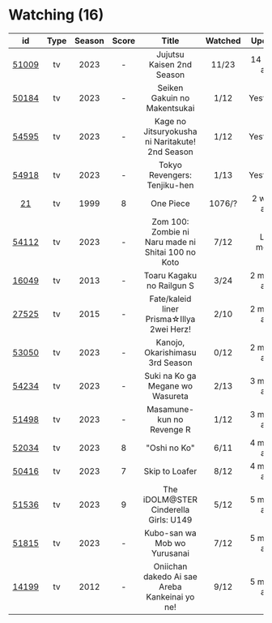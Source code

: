 # Watching (16)

|                      id                      | Type | Season | Score |                        Title                       | Watched |    Updated   | Start Date |
| :------------------------------------------: | :--: | :----: | :---: | :------------------------------------------------: | :-----: | :----------: | :--------: |
| [51009](https://myanimelist.net/anime/51009) |  tv  |  2023  |   -   |              Jujutsu Kaisen 2nd Season             |  11/23  | 14 hours ago | 07/08/2023 |
| [50184](https://myanimelist.net/anime/50184) |  tv  |  2023  |   -   |            Seiken Gakuin no Makentsukai            |   1/12  |   Yesterday  | 10/05/2023 |
| [54595](https://myanimelist.net/anime/54595) |  tv  |  2023  |   -   |   Kage no Jitsuryokusha ni Naritakute! 2nd Season  |   1/12  |   Yesterday  |      -     |
| [54918](https://myanimelist.net/anime/54918) |  tv  |  2023  |   -   |            Tokyo Revengers: Tenjiku-hen            |   1/13  |   Yesterday  |      -     |
|    [21](https://myanimelist.net/anime/21)    |  tv  |  1999  |   8   |                      One Piece                     |  1076/? |  2 weeks ago | 01/01/2013 |
| [54112](https://myanimelist.net/anime/54112) |  tv  |  2023  |   -   | Zom 100: Zombie ni Naru made ni Shitai 100 no Koto |   7/12  |  Last month  | 07/09/2023 |
| [16049](https://myanimelist.net/anime/16049) |  tv  |  2013  |   -   |              Toaru Kagaku no Railgun S             |   3/24  | 2 months ago |      -     |
| [27525](https://myanimelist.net/anime/27525) |  tv  |  2015  |   -   |      Fate/kaleid liner Prisma☆Illya 2wei Herz!     |   2/10  | 2 months ago | 06/11/2023 |
| [53050](https://myanimelist.net/anime/53050) |  tv  |  2023  |   -   |           Kanojo, Okarishimasu 3rd Season          |   0/12  | 2 months ago | 07/15/2023 |
| [54234](https://myanimelist.net/anime/54234) |  tv  |  2023  |   -   |          Suki na Ko ga Megane wo Wasureta          |   2/13  | 3 months ago | 07/04/2023 |
| [51498](https://myanimelist.net/anime/51498) |  tv  |  2023  |   -   |              Masamune-kun no Revenge R             |   1/12  | 3 months ago | 07/04/2023 |
| [52034](https://myanimelist.net/anime/52034) |  tv  |  2023  |   8   |                    "Oshi no Ko"                    |   6/11  | 4 months ago | 04/12/2023 |
| [50416](https://myanimelist.net/anime/50416) |  tv  |  2023  |   7   |                   Skip to Loafer                   |   8/12  | 4 months ago | 05/10/2023 |
| [51536](https://myanimelist.net/anime/51536) |  tv  |  2023  |   9   |        The iDOLM@STER Cinderella Girls: U149       |   5/12  | 5 months ago | 05/02/2023 |
| [51815](https://myanimelist.net/anime/51815) |  tv  |  2023  |   -   |            Kubo-san wa Mob wo Yurusanai            |   7/12  | 5 months ago | 01/11/2023 |
| [14199](https://myanimelist.net/anime/14199) |  tv  |  2012  |   -   |    Oniichan dakedo Ai sae Areba Kankeinai yo ne!   |   9/12  | 5 months ago | 04/21/2023 |